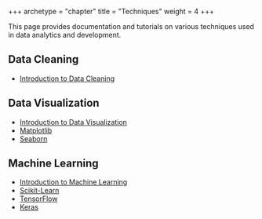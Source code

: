 +++
archetype = "chapter"
title = "Techniques"
weight = 4
+++


This page provides documentation and tutorials on various techniques 
used in data analytics and development.

## Data Cleaning

- [Introduction to Data Cleaning](techniques/data-cleaning/intro.md)

## Data Visualization

- [Introduction to Data Visualization](techniques/data-visualization/intro.md)
- [Matplotlib](techniques/data-visualization/matplotlib.md)
- [Seaborn](techniques/data-visualization/seaborn.md)

## Machine Learning

- [Introduction to Machine Learning](techniques/machine-learning/intro.md)
- [Scikit-Learn](techniques/machine-learning/scikit-learn.md)
- [TensorFlow](techniques/machine-learning/tensorflow.md)
- [Keras](techniques/machine-learning/keras.md)
